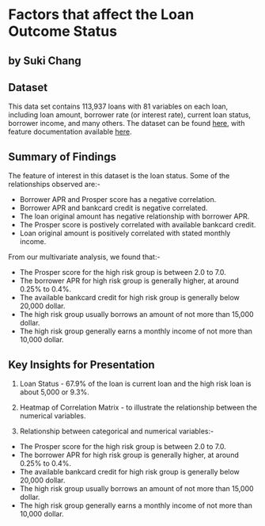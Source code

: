 # Factors that affect the Loan Outcome Status
## by Suki Chang


## Dataset

This data set contains 113,937 loans with 81 variables on each loan, including loan amount, borrower rate (or interest rate), current loan status, borrower income, and many others. The dataset can be found [here](https://www.google.com/url?q=https://s3.amazonaws.com/udacity-hosted-downloads/ud651/prosperLoanData.csv&sa=D&ust=1554486256021000),
with feature documentation available [here](https://docs.google.com/spreadsheets/d/1gDyi_L4UvIrLTEC6Wri5nbaMmkGmLQBk-Yx3z0XDEtI/edit#gid=0).


## Summary of Findings


The feature of interest in this dataset is the loan status. Some of the relationships observed are:-
- Borrower APR and Prosper score has a negative correlation.
- Borrower APR and bankcard credit is negative correlated.
- The loan original amount has negative relationship with borrower APR.
- The Prosper score is postively correlated with available bankcard credit. 
- Loan original amount is positively correlated with stated monthly income.

From our multivariate analysis, we found that:- 
- The Prosper score for the high risk group is between 2.0 to 7.0.
- The borrower APR for high risk group is generally higher, at around 0.25% to 0.4%.
- The available bankcard credit for high risk group is generally below 20,000 dollar.
- The high risk group usually borrows an amount of not more than 15,000 dollar.
- The high risk group generally earns a monthly income of not more than 10,000 dollar.


## Key Insights for Presentation

1. Loan Status - 67.9% of the loan is current loan and the high risk loan is about 5,000 or 9.3%.

2. Heatmap of Correlation Matrix - to illustrate the relationship between the numerical variables. 

3. Relationship between categorical and numerical variables:- 
- The Prosper score for the high risk group is between 2.0 to 7.0.
- The borrower APR for high risk group is generally higher, at around 0.25% to 0.4%.
- The available bankcard credit for high risk group is generally below 20,000 dollar.
- The high risk group usually borrows an amount of not more than 15,000 dollar.
- The high risk group generally earns a monthly income of not more than 10,000 dollar.
